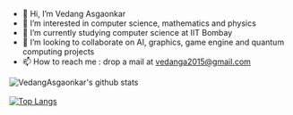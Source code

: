 - 👋 Hi, I’m Vedang Asgaonkar
- 👀 I’m interested in computer science, mathematics and physics
- 🌱 I’m currently studying computer science at IIT Bombay
- 💞️ I’m looking to collaborate on AI, graphics, game engine and quantum computing projects
- 📫 How to reach me : drop a mail at vedanga2015@gmail.com

![VedangAsgaonkar's github stats](https://github-readme-stats.vercel.app/api?username=VedangAsgaonkar&show_icons=true&theme=tokyonight)
<br></br>
[![Top Langs](https://github-readme-stats.vercel.app/api/top-langs/?username=VedangAsgaonkar&langs_count=8&theme=tokyonight)](https://github.com/anuraghazra/github-readme-stats)
<!---
VedangAsgaonkar/VedangAsgaonkar is a ✨ special ✨ repository because its `README.md` (this file) appears on your GitHub profile.
You can click the Preview link to take a look at your changes.
--->
